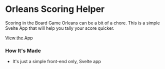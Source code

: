 # Orleans Scoring Helper

Scoring in the Board Game Orleans can be a bit of a chore.
This is a simple Svelte App that will help you tally your score quicker.

[View the App](https://orleans-score-helper.pages.dev/)

### How It's Made

- It's just a simple front-end only, Svelte app
